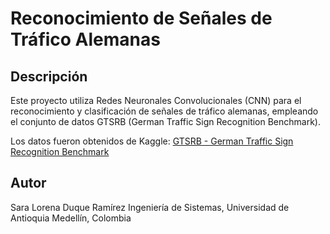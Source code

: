 # Reconocimiento de Señales de Tráfico Alemanas

## Descripción
Este proyecto utiliza Redes Neuronales Convolucionales (CNN) para el reconocimiento y clasificación de señales de tráfico alemanas, empleando el conjunto de datos GTSRB (German Traffic Sign Recognition Benchmark).

Los datos fueron obtenidos de Kaggle: [GTSRB - German Traffic Sign Recognition Benchmark](https://www.kaggle.com/datasets/meowmeowmeowmeowmeow/gtsrb-german-traffic-sign?resource=download&select=Train.csv)

## Autor
Sara Lorena Duque Ramírez
Ingeniería de Sistemas, Universidad de Antioquia
Medellín, Colombia
